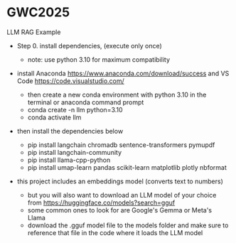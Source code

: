 # GWC2025
LLM RAG Example


- Step 0. install dependencies, (execute only once)
  - note: use python 3.10 for maximum compatibility

- install Anaconda https://www.anaconda.com/download/success and VS Code https://code.visualstudio.com/
  - then create a new conda environment with python 3.10 in the terminal or anaconda command prompt
  - conda create -n llm python=3.10
  - conda activate llm

- then install the dependencies below
  - pip install langchain chromadb sentence-transformers pymupdf
  - pip install langchain-community
  - pip install llama-cpp-python
  - pip install umap-learn pandas scikit-learn matplotlib plotly nbformat

- this project includes an embeddings model (converts text to numbers)
  - but you will also want to download an LLM model of your choice from https://huggingface.co/models?search=gguf
  - some common ones to look for are Google's Gemma or Meta's Llama
  - download the .gguf model file to the models folder and make sure to reference that file in the code where it loads the LLM model
